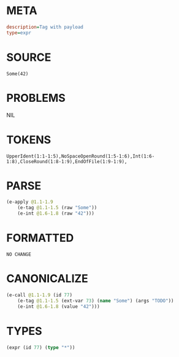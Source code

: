 # META
~~~ini
description=Tag with payload
type=expr
~~~
# SOURCE
~~~roc
Some(42)
~~~
# PROBLEMS
NIL
# TOKENS
~~~zig
UpperIdent(1:1-1:5),NoSpaceOpenRound(1:5-1:6),Int(1:6-1:8),CloseRound(1:8-1:9),EndOfFile(1:9-1:9),
~~~
# PARSE
~~~clojure
(e-apply @1.1-1.9
	(e-tag @1.1-1.5 (raw "Some"))
	(e-int @1.6-1.8 (raw "42")))
~~~
# FORMATTED
~~~roc
NO CHANGE
~~~
# CANONICALIZE
~~~clojure
(e-call @1.1-1.9 (id 77)
	(e-tag @1.1-1.5 (ext-var 73) (name "Some") (args "TODO"))
	(e-int @1.6-1.8 (value "42")))
~~~
# TYPES
~~~clojure
(expr (id 77) (type "*"))
~~~
